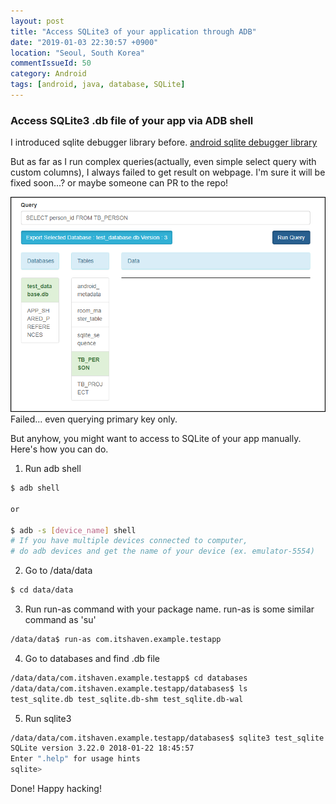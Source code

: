 ```yaml
---
layout: post
title: "Access SQLite3 of your application through ADB"
date: "2019-01-03 22:30:57 +0900"
location: "Seoul, South Korea"
commentIssueId: 50
category: Android
tags: [android, java, database, SQLite]
---
```


<h3>Access SQLite3 .db file of your app via ADB shell</h3>

I introduced sqlite debugger library before. [android sqlite debugger library](https://raacker.github.io/android/2018/11/30/android-awesome-sqlite-debugger-library/)

But as far as I run complex queries(actually, even simple select query with custom columns), I always failed to get result on webpage. I'm sure it will be fixed soon...? or maybe someone can PR to the repo!

![](/images/access-sqlite3-of-your-application-through-adb.png)
Failed... even querying primary key only.

But anyhow, you might want to access to SQLite of your app manually. Here's how you can do.

1) Run adb shell

```bash
$ adb shell

or

$ adb -s [device_name] shell
# If you have multiple devices connected to computer,
# do adb devices and get the name of your device (ex. emulator-5554)
```

2) Go to /data/data

```bash
$ cd data/data
```

3) Run run-as command with your package name.
run-as is some similar command as 'su'

```bash
/data/data$ run-as com.itshaven.example.testapp
```

4) Go to databases and find .db file

```bash
/data/data/com.itshaven.example.testapp$ cd databases
/data/data/com.itshaven.example.testapp/databases$ ls
test_sqlite.db test_sqlite.db-shm test_sqlite.db-wal
```

5) Run sqlite3

```bash
/data/data/com.itshaven.example.testapp/databases$ sqlite3 test_sqlite.db
SQLite version 3.22.0 2018-01-22 18:45:57
Enter ".help" for usage hints
sqlite>
```

Done! Happy hacking!
